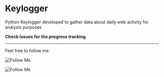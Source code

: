 # Keylogger
Python Keylogger developed to gather data about daily web activity for analysis purposes

**Check issues for the progress tracking**.


-----
Feel free to follow me.

![Follow Me](https://img.shields.io/github/followers/MustafaAnasKH99?style=social).

![Follow Me](https://img.shields.io/twitter/follow/MustafaAnas99?label=Follow&style=social)
